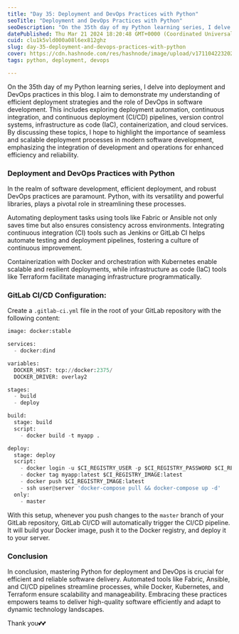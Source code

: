 ```yaml
---
title: "Day 35: Deployment and DevOps Practices with Python"
seoTitle: "Deployment and DevOps Practices with Python"
seoDescription: "On the 35th day of my Python learning series, I delve into deployment and DevOps practices in this blog."
datePublished: Thu Mar 21 2024 18:20:48 GMT+0000 (Coordinated Universal Time)
cuid: clu1k5vld000a08l6ex812ghz
slug: day-35-deployment-and-devops-practices-with-python
cover: https://cdn.hashnode.com/res/hashnode/image/upload/v1711042232022/95036135-2b76-4a8c-9a8e-61c83d6fb566.png
tags: python, deployment, devops

---
```


On the 35th day of my Python learning series, I delve into deployment and DevOps practices in this blog. I aim to demonstrate my understanding of efficient deployment strategies and the role of DevOps in software development. This includes exploring deployment automation, continuous integration, and continuous deployment (CI/CD) pipelines, version control systems, infrastructure as code (IaC), containerization, and cloud services. By discussing these topics, I hope to highlight the importance of seamless and scalable deployment processes in modern software development, emphasizing the integration of development and operations for enhanced efficiency and reliability.

### Deployment and DevOps Practices with Python

In the realm of software development, efficient deployment, and robust DevOps practices are paramount. Python, with its versatility and powerful libraries, plays a pivotal role in streamlining these processes.

Automating deployment tasks using tools like Fabric or Ansible not only saves time but also ensures consistency across environments. Integrating continuous integration (CI) tools such as Jenkins or GitLab CI helps automate testing and deployment pipelines, fostering a culture of continuous improvement.

Containerization with Docker and orchestration with Kubernetes enable scalable and resilient deployments, while infrastructure as code (IaC) tools like Terraform facilitate managing infrastructure programmatically.

### **GitLab CI/CD Configuration**:

Create a `.gitlab-ci.yml` file in the root of your GitLab repository with the following content:

```python
image: docker:stable

services:
  - docker:dind

variables:
  DOCKER_HOST: tcp://docker:2375/
  DOCKER_DRIVER: overlay2

stages:
  - build
  - deploy

build:
  stage: build
  script:
    - docker build -t myapp .

deploy:
  stage: deploy
  script:
    - docker login -u $CI_REGISTRY_USER -p $CI_REGISTRY_PASSWORD $CI_REGISTRY
    - docker tag myapp:latest $CI_REGISTRY_IMAGE:latest
    - docker push $CI_REGISTRY_IMAGE:latest
    - ssh user@server 'docker-compose pull && docker-compose up -d'
  only:
    - master
```

With this setup, whenever you push changes to the `master` branch of your GitLab repository, GitLab CI/CD will automatically trigger the CI/CD pipeline. It will build your Docker image, push it to the Docker registry, and deploy it to your server.

### Conclusion

In conclusion, mastering Python for deployment and DevOps is crucial for efficient and reliable software delivery. Automated tools like Fabric, Ansible, and CI/CD pipelines streamline processes, while Docker, Kubernetes, and Terraform ensure scalability and manageability. Embracing these practices empowers teams to deliver high-quality software efficiently and adapt to dynamic technology landscapes.

Thank you💕💕